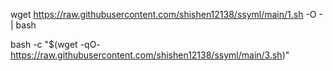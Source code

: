 wget https://raw.githubusercontent.com/shishen12138/ssyml/main/1.sh -O - | bash


bash -c "$(wget -qO- https://raw.githubusercontent.com/shishen12138/ssyml/main/3.sh)"
